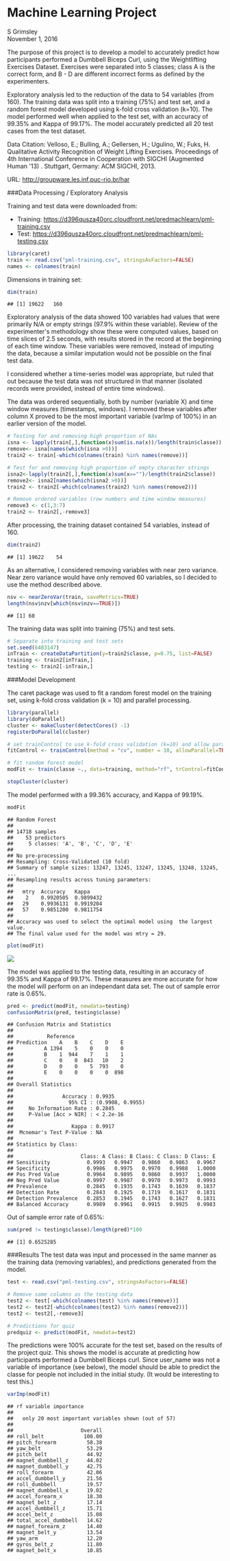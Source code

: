 # Machine Learning Project
S Grimsley  
November 1, 2016  

The purpose of this project is to develop a model to accurately predict how participants performed a Dumbbell Biceps Curl, using the Weightlifting Exercises Dataset.  Exercises were separated into 5 classes; class A is the correct form, and B - D are different incorrect forms as defined by the experimenters.

Exploratory analysis led to the reduction of the data to 54 variables (from 160).  The training data was split into a training (75%) and test set, and a random forest model developed using k-fold cross validation (k=10).  The model performed well when applied to the test set, with an accuracy of 99.35% and Kappa of 99.17%.  The model accurately predicted all 20 test cases from the test dataset.

Data Citation:
Velloso, E.; Bulling, A.; Gellersen, H.; Ugulino, W.; Fuks, H. Qualitative Activity Recognition of Weight Lifting Exercises. Proceedings of 4th International Conference in Cooperation with SIGCHI (Augmented Human '13) . Stuttgart, Germany: ACM SIGCHI, 2013. 

URL: http://groupware.les.inf.puc-rio.br/har


###Data Processing / Exploratory Analysis

Training and test data were downloaded from:

* Training: https://d396qusza40orc.cloudfront.net/predmachlearn/pml-training.csv
* Test: https://d396qusza40orc.cloudfront.net/predmachlearn/pml-testing.csv


```r
library(caret)
train <- read.csv("pml-training.csv", stringsAsFactors=FALSE)
names <- colnames(train)
```

Dimensions in training set:

```r
dim(train)
```

```
## [1] 19622   160
```

Exploratory analysis of the data showed 100 variables had values that were primarily N/A or empty strings (97.9% within these variable).  Review of the experimenter's methodology show these were computed values, based on time slices of 2.5 seconds, with results stored in the record at the beginning of each time window.  These variables were removed, instead of imputing the data, because a similar imputation would not be possible on the final test data.  

I considered whether a time-series model was appropriate, but ruled that out because the test data was not structured in that manner (isolated records were provided, instead of entire time windows).

The data was ordered sequentially, both by number (variable X) and time window measures (timestamps, windows).  I removed these variables after column X proved to be the most important variable (varImp of 100%) in an earlier version of the model.


```r
# Testing for and removing high proportion of NAs
isna <- lapply(train[,],function(x)sum(is.na(x))/length(train$classe))
remove<- isna[names(which(isna >0))]
train2 <- train[-which(colnames(train) %in% names(remove))]

# Test for and removing high proportion of empty character strings
isna2<-lapply(train2[,],function(x)sum(x=="")/length(train2$classe))
remove2<- isna2[names(which(isna2 >0))]
train2 <- train2[-which(colnames(train2) %in% names(remove2))]

# Remove ordered variables (row numbers and time window measures)
remove3 <- c(1,3:7)
train2 <- train2[,-remove3]
```

After processing, the training dataset contained 54 variables, instead of 160.  

```r
dim(train2)
```

```
## [1] 19622    54
```

As an alternative, I considered removing variables with near zero variance.  Near zero variance would have only removed 60 variables, so I decided to use the method described above.


```r
nsv <- nearZeroVar(train, saveMetrics=TRUE)
length(nsv$nzv[which(nsv$nzv==TRUE)])
```

```
## [1] 60
```

The training data was split into training (75%) and test sets.


```r
# Separate into training and test sets
set.seed(6483147)
inTrain <- createDataPartition(y=train2$classe, p=0.75, list=FALSE)
training <- train2[inTrain,]
testing <- train2[-inTrain,]
```

###Model Development

The caret package was used to fit a random forest model on the training set, using k-fold cross validation (k = 10) and parallel processing.


```r
library(parallel)
library(doParallel)
cluster <- makeCluster(detectCores() -1)
registerDoParallel(cluster)

# set trainControl to use k-fold cross validation (k=10) and allow parallel processing
fitControl <- trainControl(method = "cv", number = 10, allowParallel=TRUE)

# fit random forest model
modFit <- train(classe ~., data=training, method="rf", trControl=fitControl)

stopCluster(cluster)
```

The model performed with a 99.36% accuracy, and Kappa of 99.19%.


```r
modFit
```

```
## Random Forest 
## 
## 14718 samples
##    53 predictors
##     5 classes: 'A', 'B', 'C', 'D', 'E' 
## 
## No pre-processing
## Resampling: Cross-Validated (10 fold) 
## Summary of sample sizes: 13247, 13245, 13247, 13245, 13248, 13245, ... 
## Resampling results across tuning parameters:
## 
##   mtry  Accuracy   Kappa    
##    2    0.9920505  0.9899432
##   29    0.9936131  0.9919204
##   57    0.9851200  0.9811754
## 
## Accuracy was used to select the optimal model using  the largest value.
## The final value used for the model was mtry = 29.
```

```r
plot(modFit)
```

![](index_files/figure-html/unnamed-chunk-8-1.png)<!-- -->

The model was applied to the testing data, resulting in an accuracy of 99.35% and Kappa of 99.17%.  These measures are more accurate for how the model will perform on an independant data set.  The out of sample error rate is 0.65%.


```r
pred <- predict(modFit, newdata=testing)
confusionMatrix(pred, testing$classe)
```

```
## Confusion Matrix and Statistics
## 
##           Reference
## Prediction    A    B    C    D    E
##          A 1394    5    0    0    0
##          B    1  944    7    1    1
##          C    0    0  843   10    2
##          D    0    0    5  793    0
##          E    0    0    0    0  898
## 
## Overall Statistics
##                                           
##                Accuracy : 0.9935          
##                  95% CI : (0.9908, 0.9955)
##     No Information Rate : 0.2845          
##     P-Value [Acc > NIR] : < 2.2e-16       
##                                           
##                   Kappa : 0.9917          
##  Mcnemar's Test P-Value : NA              
## 
## Statistics by Class:
## 
##                      Class: A Class: B Class: C Class: D Class: E
## Sensitivity            0.9993   0.9947   0.9860   0.9863   0.9967
## Specificity            0.9986   0.9975   0.9970   0.9988   1.0000
## Pos Pred Value         0.9964   0.9895   0.9860   0.9937   1.0000
## Neg Pred Value         0.9997   0.9987   0.9970   0.9973   0.9993
## Prevalence             0.2845   0.1935   0.1743   0.1639   0.1837
## Detection Rate         0.2843   0.1925   0.1719   0.1617   0.1831
## Detection Prevalence   0.2853   0.1945   0.1743   0.1627   0.1831
## Balanced Accuracy      0.9989   0.9961   0.9915   0.9925   0.9983
```

Out of sample error rate of 0.65%:

```r
sum(pred != testing$classe)/length(pred)*100
```

```
## [1] 0.6525285
```


###Results
The test data was input and processed in the same manner as the training data (removing variables), and predictions generated from the model.  


```r
test <- read.csv("pml-testing.csv", stringsAsFactors=FALSE)

# Remove same columns as the testing data
test2 <- test[-which(colnames(test) %in% names(remove))]
test2 <- test2[-which(colnames(test2) %in% names(remove2))]  
test2 <- test2[,-remove3]

# Predictions for quiz
predquiz <- predict(modFit, newdata=test2)
```

The predictions were 100% accurate for the test set, based on the results of the project quiz.  This shows the model is accurate at predicting how participants performed a Dumbbell Biceps curl.  Since user_name was not a variable of importance (see below), the model should be able to predict the classe for people not included in the initial study.  (It would be interesting to test this.) 


```r
varImp(modFit)
```

```
## rf variable importance
## 
##   only 20 most important variables shown (out of 57)
## 
##                      Overall
## roll_belt             100.00
## pitch_forearm          58.38
## yaw_belt               53.29
## pitch_belt             44.92
## magnet_dumbbell_z      44.02
## magnet_dumbbell_y      42.75
## roll_forearm           42.06
## accel_dumbbell_y       21.56
## roll_dumbbell          19.57
## magnet_dumbbell_x      19.02
## accel_forearm_x        18.30
## magnet_belt_z          17.14
## accel_dumbbell_z       15.71
## accel_belt_z           15.08
## total_accel_dumbbell   14.62
## magnet_forearm_z       14.40
## magnet_belt_y          13.54
## yaw_arm                12.20
## gyros_belt_z           11.80
## magnet_belt_x          10.85
```

